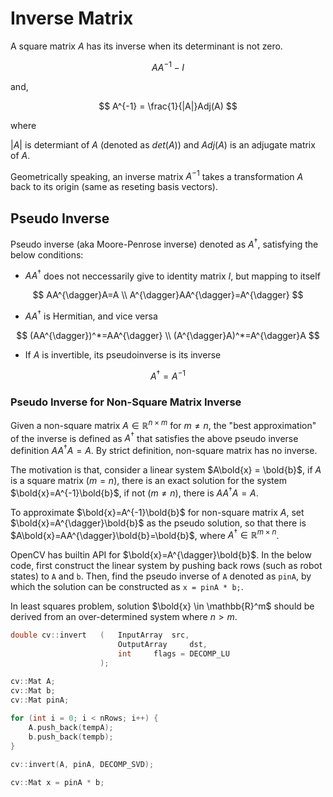 # Inverse Matrix

A square matrix $A$ has its inverse when its determinant is not zero.

$$
AA^{-1} - I
$$

and,

$$
A^{-1} = \frac{1}{|A|}Adj(A)
$$

where

$|A|$ is determiant of $A$ (denoted as $det(A)$) and $Adj(A)$ is an adjugate matrix of $A$.

Geometrically speaking, an inverse matrix $A^{-1}$ takes a transformation $A$ back to its origin (same as reseting basis vectors).

## Pseudo Inverse

Pseudo inverse (aka Moore-Penrose inverse) denoted as $A^{\dagger}$, satisfying the below conditions:

* $AA^{\dagger}$ does not neccessarily give to identity matrix $I$, but mapping to itself

$$
AA^{\dagger}A=A
\\
A^{\dagger}AA^{\dagger}=A^{\dagger}
$$

* $AA^{\dagger}$ is Hermitian, and vice versa

$$
(AA^{\dagger})^*=AA^{\dagger}
\\
(A^{\dagger}A)^*=A^{\dagger}A
$$

* If $A$ is invertible, its pseudoinverse is its inverse

$$
A^{\dagger}=A^{-1}
$$

### Pseudo Inverse for Non-Square Matrix Inverse

Given a non-square matrix $A \in \mathbb{R}^{n \times m}$ for $m \ne n$, the "best approximation" of the inverse is defined as $A^{\dagger}$ that satisfies the above pseudo inverse definition $AA^{\dagger}A=A$.
By strict definition, non-square matrix has no inverse.

The motivation is that, consider a linear system $A\bold{x} = \bold{b}$, if $A$ is a square matrix ($m=n$), there is an exact solution for the system $\bold{x}=A^{-1}\bold{b}$, if not ($m \ne n$), there is $AA^{\dagger}A=A$.

To approximate $\bold{x}=A^{-1}\bold{b}$ for non-square matrix $A$, set $\bold{x}=A^{\dagger}\bold{b}$ as the pseudo solution, so that there is $A\bold{x}=AA^{\dagger}\bold{b}=\bold{b}$, where $A^{\dagger} \in \mathbb{R}^{m \times n}$.

OpenCV has builtin API for $\bold{x}=A^{\dagger}\bold{b}$.
In the below code, first construct the linear system by pushing back rows (such as robot states) to `A` and `b`.
Then, find the pseudo inverse of `A` denoted as `pinA`, by which the solution can be constructed as `x = pinA * b;`.

In least squares problem, solution $\bold{x} \in \mathbb{R}^m$ should be derived from an over-determined system where $n > m$. 

```cpp
double cv::invert	(	InputArray 	src,
                        OutputArray 	dst,
                        int 	flags = DECOMP_LU 
                    );

cv::Mat A;
cv::Mat b;
cv::Mat pinA;
 
for (int i = 0; i < nRows; i++) {
    A.push_back(tempA);
    b.push_back(tempb);
}

cv::invert(A, pinA, DECOMP_SVD);

cv::Mat x = pinA * b;
```
